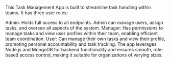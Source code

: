 This Task Management App is built to streamline task handling within teams. It has three user roles:

Admin: Holds full access to all endpoints. Admin can manage users, assign tasks, and oversee all aspects of the system.
Manager: Has permissions to manage tasks and view user profiles within their team, enabling efficient team coordination.
User: Can manage their own tasks and view their profile, promoting personal accountability and task tracking.
The app leverages Node.js and MongoDB for backend functionality and ensures smooth, role-based access control, making it suitable for organizations of varying sizes.
